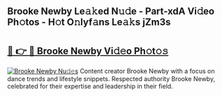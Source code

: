 ## Brooke Newby Le𝚊𝚔ed N𝚞𝚍e - Part-xdA Vi𝚍eo Ph𝚘tos - H𝚘t O𝚗lyf𝚊ns Le𝚊𝚔s jZm3s

# <h2><a href="http://hf6t0e.feru.top/?c=Brooke+Newby">🔗 👉 🔴 Brooke Newby Vi𝚍𝚎o Ph𝚘t𝚘𝚜</a></h2>

[![Brooke Newby Nu𝚍𝚎s](https://i.imgur.com/0TWrTi3.gif)](http://hf6t0e.feru.top/?c=Brooke+Newby)
Content creator Brooke Newby with a focus on dance trends and lifestyle snippets. Respected authority Brooke Newby, celebrated for their expertise and leadership in their field. 
